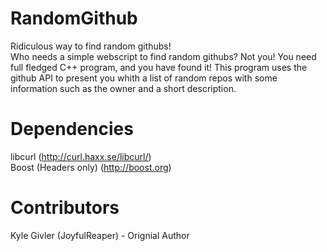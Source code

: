 RandomGithub
============

Ridiculous way to find random githubs!  
Who needs a simple webscript to find random githubs? Not you! You need full fledged C++ program, and you have found it! This program uses the github API to present you whith a list of random repos with some information such as the owner and a short description.

Dependencies
============
libcurl (http://curl.haxx.se/libcurl/)  
Boost (Headers only) (http://boost.org)

Contributors
============
Kyle Givler (JoyfulReaper) - Orignial Author
